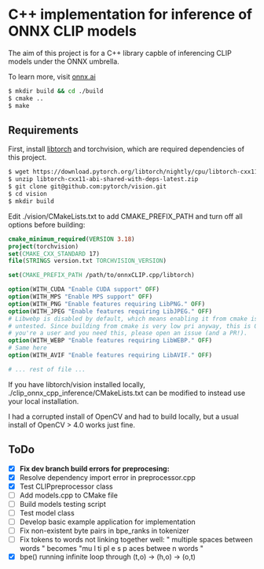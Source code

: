 # C++ implementation for inference of ONNX CLIP models

The aim of this project is for a C++ library capble of inferencing CLIP models under the ONNX umbrella.

To learn more, visit [onnx.ai](https://onnx.ai)

```bash
$ mkdir build && cd ./build
$ cmake ..
$ make
```

## Requirements

First, install [libtorch](https://pytorch.org/get-started/locally/) and torchvision, which are required dependencies of this project.

```bash
$ wget https://download.pytorch.org/libtorch/nightly/cpu/libtorch-cxx11-abi-shared-with-deps-latest.zip
$ unzip libtorch-cxx11-abi-shared-with-deps-latest.zip
$ git clone git@github.com:pytorch/vision.git
$ cd vision
$ mkdir build
```

Edit ./vision/CMakeLists.txt to add CMAKE_PREFIX_PATH and turn off all options before building:

```cmake
cmake_minimum_required(VERSION 3.18)
project(torchvision)
set(CMAKE_CXX_STANDARD 17)
file(STRINGS version.txt TORCHVISION_VERSION)

set(CMAKE_PREFIX_PATH /path/to/onnxCLIP.cpp/libtorch)

option(WITH_CUDA "Enable CUDA support" OFF)
option(WITH_MPS "Enable MPS support" OFF)
option(WITH_PNG "Enable features requiring LibPNG." OFF)
option(WITH_JPEG "Enable features requiring LibJPEG." OFF)
# Libwebp is disabled by default, which means enabling it from cmake is largely
# untested. Since building from cmake is very low pri anyway, this is OK. If
# you're a user and you need this, please open an issue (and a PR!).
option(WITH_WEBP "Enable features requiring LibWEBP." OFF)
# Same here
option(WITH_AVIF "Enable features requiring LibAVIF." OFF)

# ... rest of file ...
```

If you have libtorch/vision installed locally, ./clip_onnx_cpp_inference/CMakeLists.txt can be modified to instead use your local installation.

I had a corrupted install of OpenCV and had to build locally, but a usual install of OpenCV > 4.0 works just fine.

## ToDo

- [x] **Fix dev branch build errors for preprocesing:**
- [x] Resolve dependency import error in preprocessor.cpp
- [x] Test CLIPpreprocessor class
- [ ] Add models.cpp to CMake file
- [ ] Build models testing script
- [ ] Test model class
- [ ] Develop basic example application for implementation
- [ ] Fix non-existent byte pairs in bpe_ranks in tokenizer
- [ ] Fix tokens to words not linking together well: "  multiple    spaces   between   words  " becomes "mu l ti pl e s p aces betwee n words "
- [x] bpe() running infinite loop through (t,o) -> (h,o) -> (o,t)
